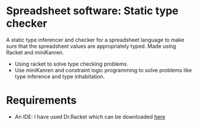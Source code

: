# Spreadsheet software: Static type checker
A static type inferencer and checker for a spreadsheet language to make sure that the spreadsheet values are appropriately typed. Made using Racket and miniKanren.

- Using racket to solve type checking problems.
- Use miniKanren and constraint logic programming to solve problems like type inference and type inhabitation.

# Requirements
- An IDE: I have used Dr.Racket which can be downloaded [here](https://download.racket-lang.org)
